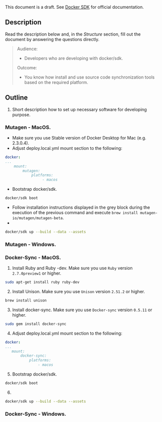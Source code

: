 This document is a draft. See [Docker SDK](https://documentation.spryker.com/docs/docker-sdk) for official documentation.

## Description
Read the description below and, in the *Structure* section, fill out the document by answering the questions directly.

> Audience:
>
> - Developers who are developing with docker/sdk.
>
> Outcome:
> - You know how install and use source code synchronization tools based on the required platform.

## Outline
1. Short description how to set up necessary software for developing purpose.

### Mutagen - MacOS.

* Make sure you use Stable version of Docker Desktop for Mac (e.g. 2.3.0.4).
* Adjust deploy.local.yml mount section to the following:
```yaml
docker:
...
    mount:
        mutagen:
            platforms:
                 - macos

```
* Bootstrap docker/sdk.
```bash
docker/sdk boot
```
* Follow installation instructions displayed in the grey block during the execution of the previous command and execute `brew install mutagen-io/mutagen/mutagen-beta`.
*
```bash
docker/sdk up --build --data --assets
```


### Mutagen - Windows.


### Docker-Sync - MacOS.
1. Install Ruby and Ruby -dev. Make sure you use `Ruby` version `2.7.0preview1` or higher.
```bash
sudo apt-get install ruby ruby-dev
```
2. Install Unison. Make sure you use `Unison` version `2.51.2` or higher.
```bash
brew install unison
```
3. Install docker-sync. Make sure you use `Docker-sync` version `0.5.11` or higher.
```bash
sudo gem install docker-sync
```
4. Adjust deploy.local.yml mount section to the following:
```yaml
docker:
...
   mount:
       docker-sync:
           platforms:
               - macos
```
5. Bootstrap docker/sdk.
```bash
docker/sdk boot
```
6.
```bash
docker/sdk up --build --data --assets
```

### Docker-Sync - Windows.


